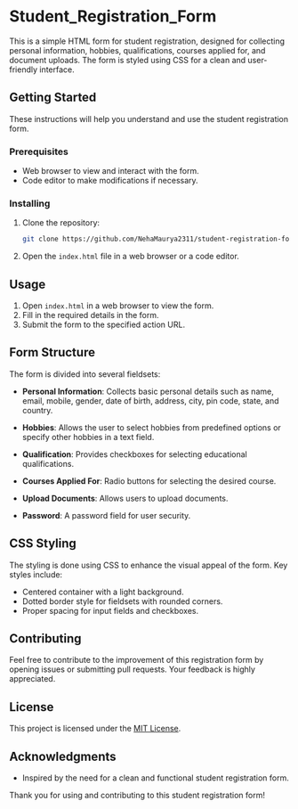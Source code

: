 # Student_Registration_Form

This is a simple HTML form for student registration, designed for collecting personal information, hobbies, qualifications, courses applied for, and document uploads. The form is styled using CSS for a clean and user-friendly interface.

## Getting Started

These instructions will help you understand and use the student registration form.

### Prerequisites

- Web browser to view and interact with the form.
- Code editor to make modifications if necessary.

### Installing

1. Clone the repository:

   ```bash
   git clone https://github.com/NehaMaurya2311/student-registration-form.git
   ```

2. Open the `index.html` file in a web browser or a code editor.

## Usage

1. Open `index.html` in a web browser to view the form.
2. Fill in the required details in the form.
3. Submit the form to the specified action URL.

## Form Structure

The form is divided into several fieldsets:

- **Personal Information**: Collects basic personal details such as name, email, mobile, gender, date of birth, address, city, pin code, state, and country.

- **Hobbies**: Allows the user to select hobbies from predefined options or specify other hobbies in a text field.

- **Qualification**: Provides checkboxes for selecting educational qualifications.

- **Courses Applied For**: Radio buttons for selecting the desired course.

- **Upload Documents**: Allows users to upload documents.

- **Password**: A password field for user security.

## CSS Styling

The styling is done using CSS to enhance the visual appeal of the form. Key styles include:

- Centered container with a light background.
- Dotted border style for fieldsets with rounded corners.
- Proper spacing for input fields and checkboxes.

## Contributing

Feel free to contribute to the improvement of this registration form by opening issues or submitting pull requests. Your feedback is highly appreciated.

## License

This project is licensed under the [MIT License](LICENSE).

## Acknowledgments

- Inspired by the need for a clean and functional student registration form.

Thank you for using and contributing to this student registration form!
